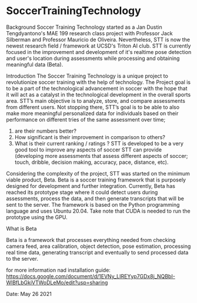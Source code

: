 # SoccerTrainingTechnology

Background
Soccer Training Technology started as a Jan Dustin Tengdyantono's MAE 199 research class project with Professor Jack Silberman and Professor Mauricio de Oliveira. Nevertheless, STT is now the newest research field / framework at UCSD's Triton AI club. STT is currently focused in the improvement and development of it's realtime pose detection and user's location during assessments while processing and obtaining meaningful data (Beta).

Introduction
The Soccer Training Technology is a unique project to revolutionize soccer training with the help of technology. 
The Project goal is to be a part of the technological advancement in soccer with the hope that it will act 
as a catalyst in the technological development in the overall sports area. STT’s main objective is to analyze, store, and compare assessments from different users. Not stopping there, STT’s goal is to be able to also make more meaningful personalized data for individuals based on their performance on different tries of the same assessment over time; 
  1. are their numbers better? 
  2. How significant is their improvement in comparison to others? 
  3. What is their current ranking / ratings ? 
STT is developed to be a very good tool to improve any aspects of soccer STT can provide 
(developing more assessments that assess different aspects of soccer; touch, dribble, decision making, accuracy, pace, distance, etc). 

Considering the complexity of the project, STT was started on the minimum viable product, Beta. 
Beta is a soccer training framework that is purposely designed for development and further integration. 
Currently, Beta has reached its prototype stage where it could detect users during assessments, process the data, 
and then generate transcripts that will be sent to the server. The framework is based on the Python programming 
language and uses Ubuntu 20.04. Take note that CUDA is needed to run the prototype using the GPU. 

What is Beta 

Beta is a framework that processes everything needed from checking camera feed, area calibration, 
object detection, pose estimation, processing real time data, generating transcript and eventually 
to send processed data to the server.

for more information nad installation guide:
https://docs.google.com/document/d/1EVNy_LIREYyp7GDx8j_NQBbI-WlBfLbGkiVTWoDLeMo/edit?usp=sharing

Date: May 26 2021
